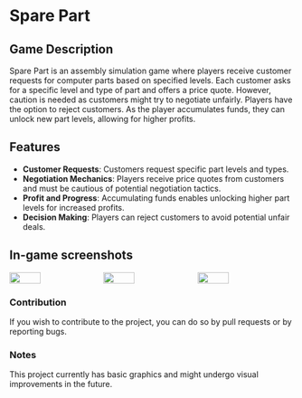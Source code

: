 # Spare Part

## Game Description

Spare Part is an assembly simulation game where players receive customer requests for computer parts based on specified levels. Each customer asks for a specific level and type of part and offers a price quote. However, caution is needed as customers might try to negotiate unfairly. Players have the option to reject customers. As the player accumulates funds, they can unlock new part levels, allowing for higher profits.

## Features

- **Customer Requests**: Customers request specific part levels and types.
- **Negotiation Mechanics**: Players receive price quotes from customers and must be cautious of potential negotiation tactics.
- **Profit and Progress**: Accumulating funds enables unlocking higher part levels for increased profits.
- **Decision Making**: Players can reject customers to avoid potential unfair deals.

## In-game screenshots

<div style="display:flex;">
<img src="https://github.com/okanyavuz/Spare-Part/assets/74764950/e3cba109-2211-439c-b73f-4fe8363be34d" width=33%>
<img src="https://github.com/okanyavuz/Spare-Part/assets/74764950/e92a2c1f-7c13-4ea8-984c-8c13f6fb3194" width=33%>
<img src="https://github.com/okanyavuz/Spare-Part/assets/74764950/b276d02a-69cb-4fcb-b6bd-e9a0e070242b" width=33%>
</div>

### Contribution
If you wish to contribute to the project, you can do so by pull requests or by reporting bugs.

### Notes
This project currently has basic graphics and might undergo visual improvements in the future.

